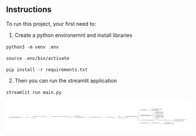 ## Instructions


To run this project, your first need to:

1. Create a python environemnt and install libraries

`python3 -m venv .env`

`source .env/bin/activate`

`pip install -r requirements.txt`

2. Then you can run the streamlit application

`streamlit run main.py`

![Fluxo](fluxo.png)